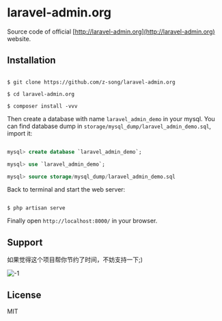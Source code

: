 laravel-admin.org
=================

Source code of official [http://laravel-admin.org](http://laravel-admin.org) website.

## Installation

```shell

$ git clone https://github.com/z-song/laravel-admin.org

$ cd laravel-admin.org

$ composer install -vvv

```

Then create a database with name `laravel_admin_demo` in your mysql. You can find database dump in `storage/mysql_dump/laravel_admin_demo.sql`,  import it:
```sql

mysql> create database `laravel_admin_demo`;

mysql> use `laravel_admin_demo`;

mysql> source storage/mysql_dump/laravel_admin_demo.sql

```

Back to terminal and start the web server:

```shell

$ php artisan serve

```

Finally open `http://localhost:8000/` in your browser.

## Support

如果觉得这个项目帮你节约了时间，不妨支持一下;)

![-1](https://cloud.githubusercontent.com/assets/1479100/23287423/45c68202-fa78-11e6-8125-3e365101a313.jpg)

## License

MIT
